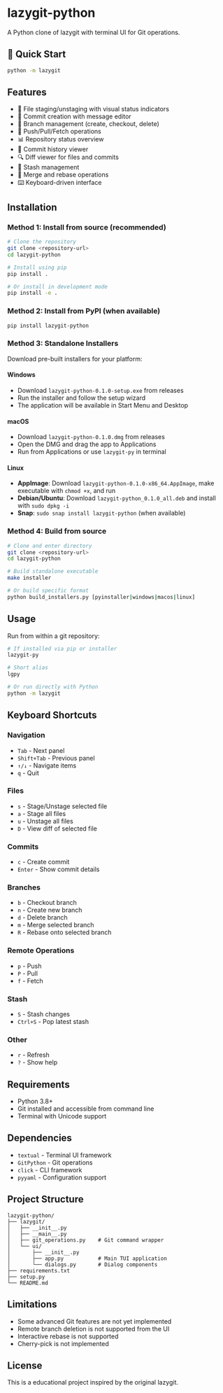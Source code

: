 # lazygit-python

A Python clone of lazygit with terminal UI for Git operations.

## 🚀 Quick Start

```bash
python -m lazygit
```

## Features

- 📁 File staging/unstaging with visual status indicators
- 📝 Commit creation with message editor
- 🌿 Branch management (create, checkout, delete)
- 🔄 Push/Pull/Fetch operations
- 📊 Repository status overview
- 📜 Commit history viewer
- 🔍 Diff viewer for files and commits
- 💾 Stash management
- 🔀 Merge and rebase operations
- ⌨️  Keyboard-driven interface

## Installation

### Method 1: Install from source (recommended)

```bash
# Clone the repository
git clone <repository-url>
cd lazygit-python

# Install using pip
pip install .

# Or install in development mode
pip install -e .
```

### Method 2: Install from PyPI (when available)

```bash
pip install lazygit-python
```

### Method 3: Standalone Installers

Download pre-built installers for your platform:

#### Windows
- Download `lazygit-python-0.1.0-setup.exe` from releases
- Run the installer and follow the setup wizard
- The application will be available in Start Menu and Desktop

#### macOS
- Download `lazygit-python-0.1.0.dmg` from releases
- Open the DMG and drag the app to Applications
- Run from Applications or use `lazygit-py` in terminal

#### Linux
- **AppImage**: Download `lazygit-python-0.1.0-x86_64.AppImage`, make executable with `chmod +x`, and run
- **Debian/Ubuntu**: Download `lazygit-python_0.1.0_all.deb` and install with `sudo dpkg -i`
- **Snap**: `sudo snap install lazygit-python` (when available)

### Method 4: Build from source

```bash
# Clone and enter directory
git clone <repository-url>
cd lazygit-python

# Build standalone executable
make installer

# Or build specific format
python build_installers.py [pyinstaller|windows|macos|linux]
```

## Usage

Run from within a git repository:

```bash
# If installed via pip or installer
lazygit-py

# Short alias
lgpy

# Or run directly with Python
python -m lazygit
```

## Keyboard Shortcuts

### Navigation
- `Tab` - Next panel
- `Shift+Tab` - Previous panel
- `↑/↓` - Navigate items
- `q` - Quit

### Files
- `s` - Stage/Unstage selected file
- `a` - Stage all files
- `u` - Unstage all files
- `D` - View diff of selected file

### Commits
- `c` - Create commit
- `Enter` - Show commit details

### Branches
- `b` - Checkout branch
- `n` - Create new branch
- `d` - Delete branch
- `m` - Merge selected branch
- `R` - Rebase onto selected branch

### Remote Operations
- `p` - Push
- `P` - Pull
- `f` - Fetch

### Stash
- `S` - Stash changes
- `Ctrl+S` - Pop latest stash

### Other
- `r` - Refresh
- `?` - Show help

## Requirements

- Python 3.8+
- Git installed and accessible from command line
- Terminal with Unicode support

## Dependencies

- `textual` - Terminal UI framework
- `GitPython` - Git operations
- `click` - CLI framework
- `pyyaml` - Configuration support

## Project Structure

```
lazygit-python/
├── lazygit/
│   ├── __init__.py
│   ├── __main__.py
│   ├── git_operations.py    # Git command wrapper
│   └── ui/
│       ├── __init__.py
│       ├── app.py           # Main TUI application
│       └── dialogs.py       # Dialog components
├── requirements.txt
├── setup.py
└── README.md
```

## Limitations

- Some advanced Git features are not yet implemented
- Remote branch deletion is not supported from the UI
- Interactive rebase is not supported
- Cherry-pick is not implemented

## License

This is a educational project inspired by the original lazygit.